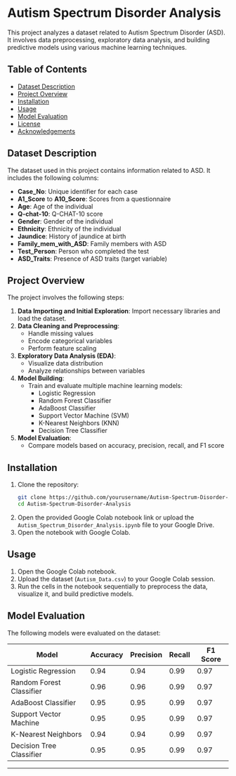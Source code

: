 
# Autism Spectrum Disorder Analysis

This project analyzes a dataset related to Autism Spectrum Disorder (ASD). It involves data preprocessing, exploratory data analysis, and building predictive models using various machine learning techniques.

## Table of Contents

- [Dataset Description](#dataset-description)
- [Project Overview](#project-overview)
- [Installation](#installation)
- [Usage](#usage)
- [Model Evaluation](#model-evaluation)
- [License](#license)
- [Acknowledgements](#acknowledgements)

## Dataset Description

The dataset used in this project contains information related to ASD. It includes the following columns:

- **Case_No**: Unique identifier for each case
- **A1_Score** to **A10_Score**: Scores from a questionnaire
- **Age**: Age of the individual
- **Q-chat-10**: Q-CHAT-10 score
- **Gender**: Gender of the individual
- **Ethnicity**: Ethnicity of the individual
- **Jaundice**: History of jaundice at birth
- **Family_mem_with_ASD**: Family members with ASD
- **Test_Person**: Person who completed the test
- **ASD_Traits**: Presence of ASD traits (target variable)

## Project Overview

The project involves the following steps:

1. **Data Importing and Initial Exploration**: Import necessary libraries and load the dataset.
2. **Data Cleaning and Preprocessing**:
   - Handle missing values
   - Encode categorical variables
   - Perform feature scaling
3. **Exploratory Data Analysis (EDA)**:
   - Visualize data distribution
   - Analyze relationships between variables
4. **Model Building**:
   - Train and evaluate multiple machine learning models:
     - Logistic Regression
     - Random Forest Classifier
     - AdaBoost Classifier
     - Support Vector Machine (SVM)
     - K-Nearest Neighbors (KNN)
     - Decision Tree Classifier
5. **Model Evaluation**:
   - Compare models based on accuracy, precision, recall, and F1 score

## Installation

1. Clone the repository:
   ```sh
   git clone https://github.com/yourusername/Autism-Spectrum-Disorder-Analysis.git
   cd Autism-Spectrum-Disorder-Analysis
   ```
2. Open the provided Google Colab notebook link or upload the `Autism_Spectrum_Disorder_Analysis.ipynb` file to your Google Drive.
3. Open the notebook with Google Colab.

## Usage

1. Open the Google Colab notebook.
2. Upload the dataset (`Autism_Data.csv`) to your Google Colab session.
3. Run the cells in the notebook sequentially to preprocess the data, visualize it, and build predictive models.

## Model Evaluation

The following models were evaluated on the dataset:

| Model                     | Accuracy | Precision | Recall | F1 Score |
|---------------------------|----------|-----------|--------|----------|
| Logistic Regression       | 0.94     | 0.94      | 0.99   | 0.97     |
| Random Forest Classifier  | 0.96     | 0.96      | 0.99   | 0.97     |
| AdaBoost Classifier       | 0.95     | 0.95      | 0.99   | 0.97     |
| Support Vector Machine    | 0.95     | 0.95      | 0.99   | 0.97     |
| K-Nearest Neighbors       | 0.94     | 0.94      | 0.99   | 0.97     |
| Decision Tree Classifier  | 0.95     | 0.95      | 0.99   | 0.97     |

---
